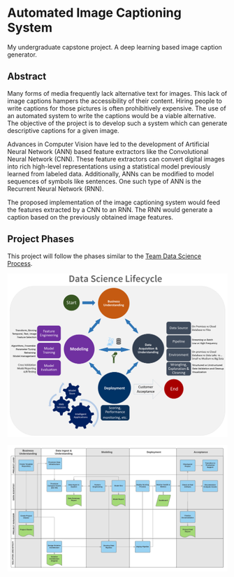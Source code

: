 # Automated Image Captioning System
My undergraduate capstone project. A deep learning based image caption generator.


## Abstract

Many forms of media frequently lack alternative text for images. This lack of image
captions hampers the accessibility of their content. Hiring people to write captions
for those pictures is often prohibitively expensive. The use of an automated system to
write the captions would be a viable alternative. The objective of the project is to
develop such a system which can generate descriptive captions for a given image.


Advances in Computer Vision have led to the development of Artificial Neural
Network (ANN) based feature extractors like the Convolutional Neural Network
(CNN). These feature extractors can convert digital images into rich high-level
representations using a statistical model previously learned from labeled data.
Additionally, ANNs can be modified to model sequences of symbols like sentences.
One such type of ANN is the Recurrent Neural Network (RNN).


The proposed implementation of the image captioning system would feed the
features extracted by a CNN to an RNN. The RNN would generate a caption based on
the previously obtained image features.

## Project Phases

This project will follow the phases similar to the [Team Data Science Process](https://docs.microsoft.com/en-us/azure/machine-learning/team-data-science-process/overview).


![Team Data Science Process Lifecycle](./images/lifecycle.png)


![Team Data Science Process Tasks](./images/tasks.png)